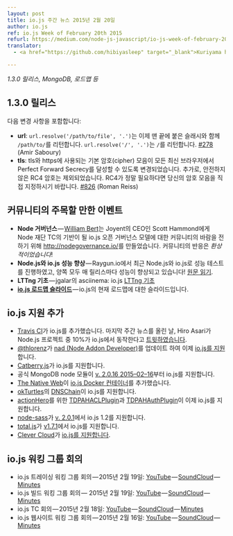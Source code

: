 ```yaml
---
layout: post
title: io.js 주간 뉴스 2015년 2월 20일
author: io.js
ref: io.js Week of February 20th 2015
refurl: https://medium.com/node-js-javascript/io-js-week-of-february-20th-2015-48486615980
translator:
  - <a href="https://github.com/hibiyasleep" target="_blank">Kuriyama hibiya</a>

---
```


<!--
*1.3.0 release, MongoDB, the roadmap and more.*
-->
*1.3.0 릴리스, MongoDB, 로드맵 등*

<!--
## 1.3.0 Release
-->

## 1.3.0 릴리스

<!--
Notable changes include:
-->
다음 변경 사항을 포함합니다:

<!--
- **url**: `url.resolve(‘/path/to/file’, ‘.’)` now returns `/path/to/` with the trailing slash, `url.resolve(‘/’, ‘.’)` returns `/` #278 (Amir Saboury)
- **tls**: The default cipher suite used by tls and https has been changed to one that achieves Perfect Forward Secrecy with all modern browsers. Additionally, insecure RC4 ciphers have been excluded. If you absolutely require RC4, please specify your own cipher suites. #826 (Roman Reiss)
-->

* **url**: `url.resolve('/path/to/file', '.')`는 이제 맨 끝에 붙은 슬래시와 함께 `/path/to/`를 리턴합니다. `url.resolve('/', '.')`는 `/`를 리턴합니다. [#278](https://github.com/nodejs/node/pull/278) (Amir Saboury)
* **tls**: tls와 https에 사용되는 기본 암호(cipher) 모음이 모든 최신 브라우저에서 Perfect Forward Secrecy를 달성할 수 있도록 변경되었습니다. 추가로, 안전하지 않은 RC4 암호는 제외되었습니다. RC4가 정말 필요하다면 당신의 암호 모음을 직접 지정하시기 바랍니다. [#826](https://github.com/nodejs/node/pull/826) (Roman Reiss)

<!--
## Notable Events in the Community
-->

## 커뮤니티의 주목할 만한 이벤트

<!--
- **Node Governance** — [William Bert](https://twitter.com/williamjohnbert) created [http://nodegovernance.io/](http://nodegovernance.io/) to alert Scott Hammond, CEO of Joyent, of the desire of the community for the io.js open-governance model to be the base upon which the Node Foundation’s Technical Committee. The response from the community was *fantastic*!
- Node.js and io.js Performance Improves — Raygun.io did performance tests with both Node.js and io.js recently, and both are improving performance with each release! Read the full article.
- **LTTng Basics** — [LTTng Basics](http://asciinema.org/a/16785) with io.js by user jgalar on asciinema
- **[io.js Roadmap Slides](http://roadmap.iojs.org/)** — Slide deck for the current roadmap of io.js up.
-->

* **Node 거버넌스** — [William Bert](https://twitter.com/williamjohnbert)는 Joyent의 CEO인 Scott Hammond에게 Node 재단 TC의 기반이 될 io.js 오픈 거버넌스 모델에 대한 커뮤니티의 바람을 전하기 위해 <http://nodegovernance.io/>를 만들었습니다. 커뮤니티의 반응은 *환상적이었습니다*!
* **Node.js와 io.js 성능 향상** — Raygun.io에서 최근 Node.js와 io.js로 성능 테스트를 진행하였고, 양쪽 모두 매 릴리스마다 성능이 향상되고 있습니다! [원문 읽기](https://raygun.io/blog/2015/02/node-js-performance-node-js-vs-io-js/).
* **LTTng 기초** — jgalar의 asciinema: io.js [LTTng 기초](https://asciinema.org/a/16785)
* **[io.js 로드맵 슬라이드](http://roadmap.iojs.org/)** — io.js의 현재 로드맵에 대한 슬라이드입니다.

<!--
## io.js Support Added
-->

## io.js 지원 추가

<!--
* [TravisCI](https://travis-ci.org/) added io.js. The day the last Weekly Update was posted, Hiro Asari (あさり) [tweeted](https://twitter.com/hiro_asari/status/566268486012633088) that about 10% of Node projects were running io.js.
* [@thlorenz](https://github.com/thlorenz) updated [nad](https://github.com/thlorenz/nad), Node Addon Developer, to [support io.js](https://twitter.com/thlorenz/status/566328088121081856).
* Official MongoDB node module supports io.js in [v. 2.0.16 2015–02–16](https://github.com/mongodb/node-mongodb-native/blob/2.0/HISTORY.md).
* [The Native Web](http://www.thenativeweb.io/) now has a [io.js Docker container](https://registry.hub.docker.com/u/thenativeweb/iojs/).
* [DNSChain](https://github.com/okTurtles/dnschain) by [okTurtles](https://okturtles.com/) added support for io.js.
* [TDPAHACLPlugin](https://github.com/neilstuartcraig/TDPAHACLPlugin) and [TDPAHAuthPlugin](https://github.com/neilstuartcraig/TDPAHAuthPlugin) for [actionHero](http://www.actionherojs.com/) now support io.js.
* [node-sass](https://npmjs.org/package/node-sass) added support for io.js 1.2 in node-sass [v. 2.0.1](https://github.com/sass/node-sass/issues/655)
* [total.js](https://www.totaljs.com/) added support for io.js in [v. 1.7.1](https://github.com/totaljs/framework/releases/tag/v1.7.1)
* [Clever Cloud](https://www.clever-cloud.com/) added [support for io.js](https://www.clever-cloud.com/blog/features/2015/01/23/introducing-io.js/)
-->
* [Travis CI](https://travis-ci.org/)가 io.js를 추가했습니다. 마지막 주간 뉴스를 올린 날, Hiro Asari가 Node.js 프로젝트 중 10%가 io.js에서 동작한다고 [트윗하였습니다](https://twitter.com/hiro_asari/status/566268486012633088).
* [@thlorenz](https://github.com/thlorenz)가 [nad (Node Addon Developer)](https://github.com/thlorenz/nad)를 업데이트 하여 이제 [io.js를 지원](https://twitter.com/thlorenz/status/566328088121081856)합니다.
* [Catberry.js](https://github.com/catberry/catberry)가 io.js를 지원합니다.
* 공식 MongoDB node 모듈이 [v. 2.0.16 2015–02–16](https://github.com/mongodb/node-mongodb-native/blob/2.0/HISTORY.md)부터 io.js를 지원합니다.
* [The Native Web](http://www.thenativeweb.io/)이 [io.js Docker 컨테이너](https://registry.hub.docker.com/u/thenativeweb/iojs/)를 추가했습니다.
* [okTurtles](https://okturtles.com/)의 [DNSChain](https://github.com/okTurtles/dnschain)이 io.js를 지원합니다.
* [actionHero](http://www.actionherojs.com/)를 위한 [TDPAHACLPlugin](https://github.com/neilstuartcraig/TDPAHACLPlugin)과 [TDPAHAuthPlugin](https://github.com/neilstuartcraig/TDPAHAuthPlugin)이 이제 io.js를 지원합니다.
* [node-sass](https://npmjs.org/package/node-sass)가 [v. 2.0.1](https://github.com/sass/node-sass/issues/655)에서 io.js 1.2를 지원합니다.
* [total.js](https://www.totaljs.com/)가 [v1.7.1](https://github.com/totaljs/framework/releases/tag/v1.7.1)에서 io.js를 지원합니다.
* [Clever Cloud](https://www.clever-cloud.com/)가 [io.js를 지원합니다](https://www.clever-cloud.com/blog/features/2015/01/23/introducing-io.js/).

<!--
## io.js Working Group Meetings
-->

## io.js 워킹 그룹 회의

<!--
* io.js Tracing Working Group Meeting — Feb 15, 2015: [YouTube](https://www.youtube.com/watch?v=wvBVjg8jkv0) — [SoundCloud](https://soundcloud.com/iojs/iojs-tracing-wg-meeting-2015-02-19) — [Minutes](https://docs.google.com/document/d/1_ApOMt03xHVkaGpTEPMDIrtkjXOzg3Hh4ZcyfhvMHx4/edit)
* io.js Build Working Group Meeting — Feb 19, 2015: [YouTube](https://www.youtube.com/watch?v=OKQi3pTF7fs) — [SoundCloud](https://soundcloud.com/iojs/iojs-build-wg-meeting-2015-02-19) — [Minutes](https://docs.google.com/document/d/1vRhsYBs4Hw6vRu55h5eWTwDzS1NctxdTvMMEnCbDs14/edit)
* io.js Technical Committee Meeting — Feb 18, 2015: [YouTube](https://www.youtube.com/watch?v=jeBPYLJ2_Yc) — [SoundCloud](https://soundcloud.com/iojs/iojs-tc-meeting-2015–02–18) — [Minutes](https://docs.google.com/document/d/1JnujRu6Rfnp6wvbvwCfxXnsjLySunQ_yah91pkvSFdQ/edit)
* io.js Website Working Group Meeting — Feb 16, 2015: [YouTube](https://www.youtube.com/watch?v=UKDKhFV61ZA) — [SoundCloud](https://soundcloud.com/iojs/iojs-website-wg-meeting-2015-02-16) — [Minutes](https://docs.google.com/document/d/1R8JmOoyr64tt-QOj27bD19ZOWg63CujW7GeaAHIIkUs/edit)
-->
* io.js 트레이싱 워킹 그룹 회의 — 2015년 2월 19일: [YouTube](https://www.youtube.com/watch?v=wvBVjg8jkv0) — [SoundCloud](https://soundcloud.com/iojs/iojs-tracing-wg-meeting-2015-02-19) — [Minutes](https://docs.google.com/document/d/1_ApOMt03xHVkaGpTEPMDIrtkjXOzg3Hh4ZcyfhvMHx4/edit)
* io.js 빌드 워킹 그룹 회의 — 2015년 2월 19일: [YouTube](https://www.youtube.com/watch?v=OKQi3pTF7fs) — [SoundCloud](https://soundcloud.com/iojs/iojs-build-wg-meeting-2015-02-19) — [Minutes](https://docs.google.com/document/d/1vRhsYBs4Hw6vRu55h5eWTwDzS1NctxdTvMMEnCbDs14/edit)
* io.js TC 회의 — 2015년 2월 18일: [YouTube](https://www.youtube.com/watch?v=jeBPYLJ2_Yc) — [SoundCloud](https://soundcloud.com/iojs/iojs-tc-meeting-2015–02–18) — [Minutes](https://docs.google.com/document/d/1JnujRu6Rfnp6wvbvwCfxXnsjLySunQ_yah91pkvSFdQ/edit)
* io.js 웹사이트 워킹 그룹 회의 — 2015년 2월 16일: [YouTube](https://www.youtube.com/watch?v=UKDKhFV61ZA) — [SoundCloud](https://soundcloud.com/iojs/iojs-website-wg-meeting-2015-02-16) — [Minutes](https://docs.google.com/document/d/1R8JmOoyr64tt-QOj27bD19ZOWg63CujW7GeaAHIIkUs/edit)
